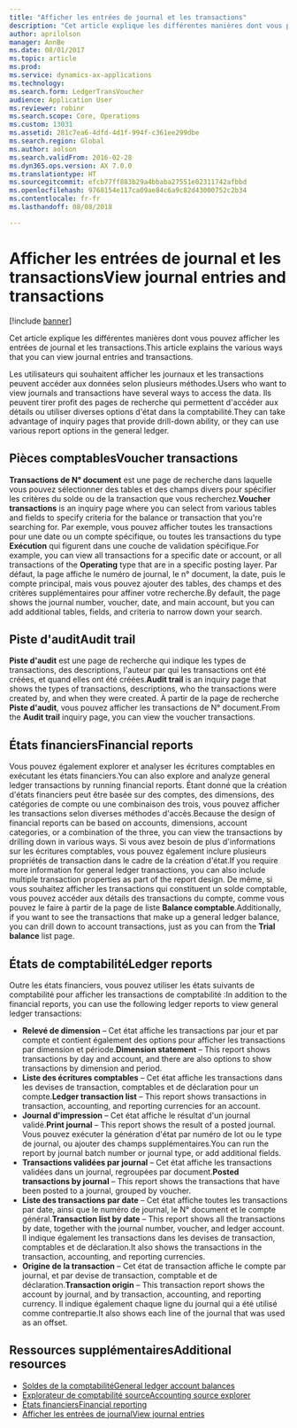 ```yaml
---
title: "Afficher les entrées de journal et les transactions"
description: "Cet article explique les différentes manières dont vous pouvez afficher les entrées de journal et les transactions."
author: aprilolson
manager: AnnBe
ms.date: 08/01/2017
ms.topic: article
ms.prod: 
ms.service: dynamics-ax-applications
ms.technology: 
ms.search.form: LedgerTransVoucher
audience: Application User
ms.reviewer: robinr
ms.search.scope: Core, Operations
ms.custom: 13031
ms.assetid: 281c7ea6-4dfd-4d1f-994f-c361ee299dbe
ms.search.region: Global
ms.author: aolson
ms.search.validFrom: 2016-02-28
ms.dyn365.ops.version: AX 7.0.0
ms.translationtype: HT
ms.sourcegitcommit: efcb77ff883b29a4bbaba27551e02311742afbbd
ms.openlocfilehash: 9768154e117ca09ae84c6a9c82d43000752c2b34
ms.contentlocale: fr-fr
ms.lasthandoff: 08/08/2018

---
```


# <a name="view-journal-entries-and-transactions"></a><span data-ttu-id="5a024-103">Afficher les entrées de journal et les transactions</span><span class="sxs-lookup"><span data-stu-id="5a024-103">View journal entries and transactions</span></span>

[!include [banner](../includes/banner.md)]

<span data-ttu-id="5a024-104">Cet article explique les différentes manières dont vous pouvez afficher les entrées de journal et les transactions.</span><span class="sxs-lookup"><span data-stu-id="5a024-104">This article explains the various ways that you can view journal entries and transactions.</span></span> 

<span data-ttu-id="5a024-105">Les utilisateurs qui souhaitent afficher les journaux et les transactions peuvent accéder aux données selon plusieurs méthodes.</span><span class="sxs-lookup"><span data-stu-id="5a024-105">Users who want to view journals and transactions have several ways to access the data.</span></span> <span data-ttu-id="5a024-106">Ils peuvent tirer profit des pages de recherche qui permettent d'accéder aux détails ou utiliser diverses options d'état dans la comptabilité.</span><span class="sxs-lookup"><span data-stu-id="5a024-106">They can take advantage of inquiry pages that provide drill-down ability, or they can use various report options in the general ledger.</span></span>

## <a name="voucher-transactions"></a><span data-ttu-id="5a024-107">Pièces comptables</span><span class="sxs-lookup"><span data-stu-id="5a024-107">Voucher transactions</span></span>
<span data-ttu-id="5a024-108">**Transactions de N° document** est une page de recherche dans laquelle vous pouvez sélectionner des tables et des champs divers pour spécifier les critères du solde ou de la transaction que vous recherchez.</span><span class="sxs-lookup"><span data-stu-id="5a024-108">**Voucher transactions** is an inquiry page where you can select from various tables and fields to specify criteria for the balance or transaction that you're searching for.</span></span> <span data-ttu-id="5a024-109">Par exemple, vous pouvez afficher toutes les transactions pour une date ou un compte spécifique, ou toutes les transactions du type **Exécution** qui figurent dans une couche de validation spécifique.</span><span class="sxs-lookup"><span data-stu-id="5a024-109">For example, you can view all transactions for a specific date or account, or all transactions of the **Operating** type that are in a specific posting layer.</span></span> <span data-ttu-id="5a024-110">Par défaut, la page affiche le numéro de journal, le n° document, la date, puis le compte principal, mais vous pouvez ajouter des tables, des champs et des critères supplémentaires pour affiner votre recherche.</span><span class="sxs-lookup"><span data-stu-id="5a024-110">By default, the page shows the journal number, voucher, date, and main account, but you can add additional tables, fields, and criteria to narrow down your search.</span></span>

## <a name="audit-trail"></a><span data-ttu-id="5a024-111">Piste d'audit</span><span class="sxs-lookup"><span data-stu-id="5a024-111">Audit trail</span></span>
<span data-ttu-id="5a024-112">**Piste d'audit** est une page de recherche qui indique les types de transactions, des descriptions, l'auteur par qui les transactions ont été créées, et quand elles ont été créées.</span><span class="sxs-lookup"><span data-stu-id="5a024-112">**Audit trail** is an inquiry page that shows the types of transactions, descriptions, who the transactions were created by, and when they were created.</span></span> <span data-ttu-id="5a024-113">À partir de la page de recherche **Piste d'audit**, vous pouvez afficher les transactions de N° document.</span><span class="sxs-lookup"><span data-stu-id="5a024-113">From the **Audit trail** inquiry page, you can view the voucher transactions.</span></span>

## <a name="financial-reports"></a><span data-ttu-id="5a024-114">États financiers</span><span class="sxs-lookup"><span data-stu-id="5a024-114">Financial reports</span></span>
<span data-ttu-id="5a024-115">Vous pouvez également explorer et analyser les écritures comptables en exécutant les états financiers.</span><span class="sxs-lookup"><span data-stu-id="5a024-115">You can also explore and analyze general ledger transactions by running financial reports.</span></span> <span data-ttu-id="5a024-116">Étant donné que la création d'états financiers peut être basée sur des comptes, des dimensions, des catégories de compte ou une combinaison des trois, vous pouvez afficher les transactions selon diverses méthodes d'accès.</span><span class="sxs-lookup"><span data-stu-id="5a024-116">Because the design of financial reports can be based on accounts, dimensions, account categories, or a combination of the three, you can view the transactions by drilling down in various ways.</span></span> <span data-ttu-id="5a024-117">Si vous avez besoin de plus d'informations sur les écritures comptables, vous pouvez également inclure plusieurs propriétés de transaction dans le cadre de la création d'état.</span><span class="sxs-lookup"><span data-stu-id="5a024-117">If you require more information for general ledger transactions, you can also include multiple transaction properties as part of the report design.</span></span> <span data-ttu-id="5a024-118">De même, si vous souhaitez afficher les transactions qui constituent un solde comptable, vous pouvez accéder aux détails des transactions du compte, comme vous pouvez le faire à partir de la page de liste **Balance comptable**.</span><span class="sxs-lookup"><span data-stu-id="5a024-118">Additionally, if you want to see the transactions that make up a general ledger balance, you can drill down to account transactions, just as you can from the **Trial balance** list page.</span></span>

## <a name="ledger-reports"></a><span data-ttu-id="5a024-119">États de comptabilité</span><span class="sxs-lookup"><span data-stu-id="5a024-119">Ledger reports</span></span>
<span data-ttu-id="5a024-120">Outre les états financiers, vous pouvez utiliser les états suivants de comptabilité pour afficher les transactions de comptabilité :</span><span class="sxs-lookup"><span data-stu-id="5a024-120">In addition to the financial reports, you can use the following ledger reports to view general ledger transactions:</span></span>

-   <span data-ttu-id="5a024-121">**Relevé de dimension** – Cet état affiche les transactions par jour et par compte et contient également des options pour afficher les transactions par dimension et période.</span><span class="sxs-lookup"><span data-stu-id="5a024-121">**Dimension statement** – This report shows transactions by day and account, and there are also options to show transactions by dimension and period.</span></span>
-   <span data-ttu-id="5a024-122">**Liste des écritures comptables** – Cet état affiche les transactions dans les devises de transaction, comptables et de déclaration pour un compte.</span><span class="sxs-lookup"><span data-stu-id="5a024-122">**Ledger transaction list** – This report shows transactions in transaction, accounting, and reporting currencies for an account.</span></span>
-   <span data-ttu-id="5a024-123">**Journal d'impression** – Cet état affiche le résultat d'un journal validé.</span><span class="sxs-lookup"><span data-stu-id="5a024-123">**Print journal** – This report shows the result of a posted journal.</span></span> <span data-ttu-id="5a024-124">Vous pouvez exécuter la génération d'état par numéro de lot ou le type de journal, ou ajouter des champs supplémentaires.</span><span class="sxs-lookup"><span data-stu-id="5a024-124">You can run the report by journal batch number or journal type, or add additional fields.</span></span>
-   <span data-ttu-id="5a024-125">**Transactions validées par journal** – Cet état affiche les transactions validées dans un journal, regroupées par document.</span><span class="sxs-lookup"><span data-stu-id="5a024-125">**Posted transactions by journal** – This report shows the transactions that have been posted to a journal, grouped by voucher.</span></span>
-   <span data-ttu-id="5a024-126">**Liste des transactions par date** – Cet état affiche toutes les transactions par date, ainsi que le numéro de journal, le N° document et le compte général.</span><span class="sxs-lookup"><span data-stu-id="5a024-126">**Transaction list by date** – This report shows all the transactions by date, together with the journal number, voucher, and ledger account.</span></span> <span data-ttu-id="5a024-127">Il indique également les transactions dans les devises de transaction, comptables et de déclaration.</span><span class="sxs-lookup"><span data-stu-id="5a024-127">It also shows the transactions in the transaction, accounting, and reporting currencies.</span></span>
-   <span data-ttu-id="5a024-128">**Origine de la transaction** – Cet état de transaction affiche le compte par journal, et par devise de transaction, comptable et de déclaration.</span><span class="sxs-lookup"><span data-stu-id="5a024-128">**Transaction origin** – This transaction report shows the account by journal, and by transaction, accounting, and reporting currency.</span></span> <span data-ttu-id="5a024-129">Il indique également chaque ligne du journal qui a été utilisé comme contrepartie.</span><span class="sxs-lookup"><span data-stu-id="5a024-129">It also shows each line of the journal that was used as an offset.</span></span>


## <a name="additional-resources"></a><span data-ttu-id="5a024-130">Ressources supplémentaires</span><span class="sxs-lookup"><span data-stu-id="5a024-130">Additional resources</span></span>
- [<span data-ttu-id="5a024-131">Soldes de la comptabilité</span><span class="sxs-lookup"><span data-stu-id="5a024-131">General ledger account balances</span></span>](general-ledger-account-balances.md) 
- [<span data-ttu-id="5a024-132">Explorateur de comptabilité source</span><span class="sxs-lookup"><span data-stu-id="5a024-132">Accounting source explorer</span></span>](../accounts-payable/accounting-source-explorer.md)
- [<span data-ttu-id="5a024-133">États financiers</span><span class="sxs-lookup"><span data-stu-id="5a024-133">Financial reporting</span></span>](financial-reporting-getting-started.md)
- [<span data-ttu-id="5a024-134">Afficher les entrées de journal</span><span class="sxs-lookup"><span data-stu-id="5a024-134">View journal entries</span></span>](tasks/view-journal-entries-or-transactions.md)




